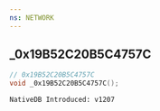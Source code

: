 ```yaml
---
ns: NETWORK
---
```

## _0x19B52C20B5C4757C

```c
// 0x19B52C20B5C4757C
void _0x19B52C20B5C4757C();
```

```
NativeDB Introduced: v1207
```

